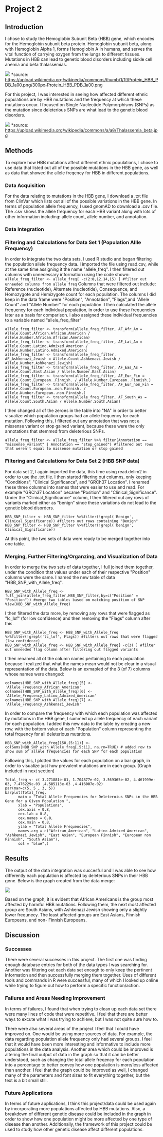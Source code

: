 # Project 2

## Introduction
I chose to study the Hemoglobin Subunit Beta (HBB) gene, which encodes for the Hemoglobin subunit beta protein.  Hemoglobin subunit beta, along with Hemoglobin Alpha 1, forms Hemoglobin A in humans, and serves the vital function of carrying oxygen from the lungs to different tissues. Mutations in HBB can lead to genetic blood disorders including sickle cell anemia and beta thalassemias. 

![](https://upload.wikimedia.org/wikipedia/commons/thumb/1/1f/Protein_HBB_PDB_1a00.png/300px-Protein_HBB_PDB_1a00.png)
*source: https://upload.wikimedia.org/wikipedia/commons/thumb/1/1f/Protein_HBB_PDB_1a00.png/300px-Protein_HBB_PDB_1a00.png

 
For this project, I was interested in seeing how affected  different ethnic populations are by HBB mutations and the frequency at which these mutations occur. I focused on Single Nucleotide Polymorphisms (SNPs) as the mutation since deleterious SNPs are what lead to the genetic blood disorders.

![](https://upload.wikimedia.org/wikipedia/commons/a/a8/Thalassemia_beta.jpg)
*source:
https://upload.wikimedia.org/wikipedia/commons/a/a8/Thalassemia_beta.jpg

## Methods
To explore how HBB mutations affect different ethnic populations, I chose to use data that listed out all of the possible mutations in the HBB gene, as well as data that showed the allele freqency for HBB in different populations.

### Data Acquisition 
For the data relating to mutations in the HBB gene, I download a .txt file from ClinVar which lists out all of the possible variations in the HBB gene. In terms of population allele frequency, I used gnomAD to download a .csv file. The .csv shows the allele frequency for each HBB variant along with lots of other information including: allele count, allele number, and annotation.


### Data Integration
### Filtering and Calculations for Data Set 1 (Population Allle Frequency)
In order to integrate the two data sets, I used R studio and began filtering the population allele frequency data. 
I imported the file using read.csv, while at the same time assigning it the name "allele_freq". I then filtered out columns with unnecessary information using the code shown: 
`allele_freq_filter <- allele_freq[ -c(2:8,12,14,15) ] #filter out unneeded columns from allele freq`
Columns that were filtered out include: Reference (nucleotide), Alternate (nucleotide), Consequence, and Homozygote and Hemizygote count for each population. The columns I did keep in the data frame were "Position", "Annotation", "Flags",and "Allele Count" and "Allele Number" for each population. I then calculated the allele frequency for each individual population, in order to use these frequencies later as a basis for comparison. I also assigned these individual frequencies to a variable named "allele_freq_filter"
```
allele_freq_filter <- transform(allele_freq_filter, AF_Afr_Am = Allele.Count.African.African.American / Allele.Number.African.African.American)
allele_freq_filter <- transform(allele_freq_filter, AF_Lat_Am = Allele.Count.Latino.Admixed.American / Allele.Number.Latino.Admixed.American)
allele_freq_filter <- transform(allele_freq_filter, AF_Ashkenazi_Jewish = Allele.Count.Ashkenazi.Jewish / Allele.Number.Ashkenazi.Jewish)
allele_freq_filter <- transform(allele_freq_filter, AF_Eas_As = Allele.Count.East.Asian / Allele.Number.East.Asian)
allele_freq_filter <- transform(allele_freq_filter, AF_Eur_Fin = Allele.Count.European..Finnish. / Allele.Number.European..Finnish.)
allele_freq_filter <- transform(allele_freq_filter, AF_Eur_non_Fin = Allele.Count.European..non.Finnish. / Allele.Number.European..non.Finnish.)
allele_freq_filter <- transform(allele_freq_filter, AF_South_As = Allele.Count.South.Asian / Allele.Number.South.Asian)
```
I then changed all of the zeroes in the table into "NA" in order to better visualize which population groups had an allele frequency for each mutation. Following this, I filtered out any annotation that was not a missense variant or stop gained variant, because these were the only annotations that stemmed from deleterious SNPs.
```
allele_freq_filter <- allele_freq_filter %>% filter(Annotation == "missense_variant" | Annotation == "stop_gained") #filtered out rows that weren't equal to missense mutation or stop gained
```

### Filtering and Calculations for Data Set 2 (HBB SNP data)
For data set 2, I again imported the data, this time using read.delim2 in order to use the .txt file. I then started filtering out columns, only keeping "Conditions", "Clinical Significance", and  "GRCh37 Location". I renamed these three columns into names that were easier to use and read. For example "GRCh37 Location" became "Position" and "Clinical_Significance". Under the "Clinical_Significance" column, I then filtered out any rows of variants marked either as "benign" since these variations do not lead to the genetic blood disorders.
```
HBB_SNP_filter <- HBB_SNP_filter %>%filter(!grepl('Benign', Clinical_Significance)) #filters out rows containing "Benign"
HBB_SNP_filter <- HBB_SNP_filter %>%filter(!grepl('benign', Clinical_Significance))
```
At this point, the two sets of data were ready to be merged together into one table.

### Merging, Further Filtering/Organzing, and Visualization of Data
In order to merge the two sets of data together, I full joined them together, under the condition that values under each of their respective "Position" columns were the same. I named the new table of data "HBB_SNP_with_Allele_freq".
```
HBB_SNP_with_Allele_freq <- full_join(allele_freq_filter,HBB_SNP_filter,by=c("Position" = "Position")) #merge two tables based on matching position of SNP
View(HBB_SNP_with_Allele_freq)
```
I then filtered the data more, by removing any rows that were flagged as "lc_lof" (for low confidence) and then removing the "Flags" column after this.
```
HBB_SNP_with_Allele_freq <- HBB_SNP_with_Allele_freq %>%filter(!grepl('lc_lof', Flags)) #filters out rows that were flagged (low confidence)
HBB_SNP_with_Allele_freq <- HBB_SNP_with_Allele_freq[ -c(3) ] #filter out unneeded flag column after filtering out flagged variants
```
I then renamed all of the column names pertaining to each population because I realized that what the names mean would not be clear in a visual representation of the data. Below is an exmapled of the 3 (of 7) columns whose names were changed:
```
colnames(HBB_SNP_with_Allele_freq)[5] <- 'Allele_Frequency_African_American'
colnames(HBB_SNP_with_Allele_freq)[6] <- 'Allele_Frequency_Latino_Admixed_American'
colnames(HBB_SNP_with_Allele_freq)[7] <- 'Allele_Frequency_Ashkenazi_Jewish'
```
In order to compare the frequency with which each population was affected by mutations in the HBB gene, I summed up allele frequency of each variant for each population. I added this new data to the table by creating a new row, with the bottom value of each "Population" column representing the total frquency for all deleterious mutations.
```
HBB_SNP_with_Allele_freq[150,(5:11)] <- colSums(HBB_SNP_with_Allele_freq[,5:11], na.rm=TRUE) # added row to show sum of allele frequencies for each SNP for each population
```
Following this, I plotted the values for each population on a bar graph, in order to visualize just how prevalent mutations are in each group. (Graph included in next section)
```
Total_freq <- c( 3.271881e-01, 1.704877e-02, 3.569365e-02, 4.461999e-03, 7.476229e-03 ,4.585113e-03 ,4.416007e-02)
par(mar=c(5, 5 , 3, 5))
barplot(Total_freq,
      main = "Total Allele Frequencies for Deleteroius SNPs in the HBB Gene for a Given Population ",
      xlab = "Populations",
      cex.axis = 0.8,
      cex.lab = 0.8,
      cex.names = 0.8,
      cex.main = 0.8,
      ylab = "Total Allele Frequencies",
      names.arg = c("African_American", "Latino Admixed American", "Ashkenazi Jewish", "East Asian", "European Finnish", "European non Finnish", "South Asian"),
      col = "blue",)

```

## Results

The output of the data integration was succesful and I was able to see how differently each population is affected by deleterious SNPs in their HBB gene. Below is the graph created from the data merge:

![](https://i.imgur.com/WDV3EDG.png)

Based on the graph, it is evident that African Americans is the group most affected by harmful HBB mutations. Following them, the next most affected group are South Asians, with Ashkenazi Jewish showing only a slightly lower frequnecy. The least affected groups are East Asians, Finnish Europeans, and non- Finnish Europeans.


## Discussion
### Successes
There were several successes in this project. The first one was finding enough database entries for both of the data types I was searching for. Another was filtering out each data set enough to only keep the pertinent information and then successfully merging them together. Uses of different tools and commands in R were successful, many of which I looked up online while trying to figure out how to perform a specific function/action.

### Failures and Areas Needing Improvement
In terms of failures, I found that when trying to clean up each data set there were many lines of code that were repetitive. I feel that there are better ways to excute what I was trying to achieve, but I was not quite sure how to. 

There were also several areas of the project I feel that I could have improved on. One would be using more sources of data. For example, the data regarding population allele frequency only had several groups. I feel that it would have been more interesting and informative to include more populations in the data analysis. Another area which could be improved is altering the final output of data in the graph so that it can be better understood, such as changing the total allele freqency for each population into a percentage to better convey how one population is more/less affected than another. I feel that the graph could be improved as well, I changed many of the parameters and font sizes to fit everything together, but the text is a bit small still.


### Future Applications
In terms of future applications, I think this project/data could be used again by incorporating more populations affected by HBB mutations. Also, a breakdown of different genetic disease could be included in the graph in order to show how one population might be more affected by one type of disease than another. Additionally, the framework of this project could be used to study how other genetic disease affect different populations.

